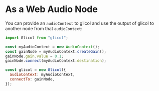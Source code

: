 # As a Web Audio Node

You can provide an `audioContext` to glicol and use the output of glicol to another node from that `audioContext`:

```js
import Glicol from "glicol";

const myAudioContext = new AudioContext();
const gainNode = myAudioContext.createGain();
gainNode.gain.value = 0.1;
gainNode.connect(myAudioContext.destination);

const glicol = new Glicol({
  audioContext: myAudioContext,
  connectTo: gainNode,
});
```

